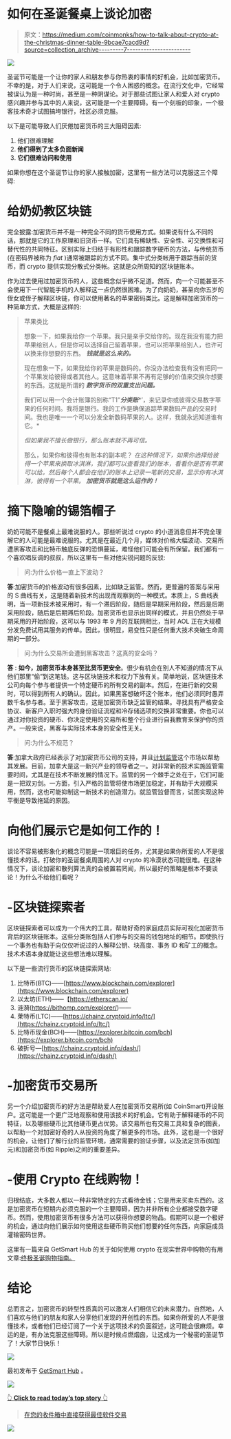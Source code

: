 # 如何在圣诞餐桌上谈论加密

> 原文：<https://medium.com/coinmonks/how-to-talk-about-crypto-at-the-christmas-dinner-table-9bcae7cacd9d?source=collection_archive---------7----------------------->

![](img/30677005ad1f823b7a3ec2e183db0da5.png)

圣诞节可能是一个让你的家人和朋友参与你热衷的事情的好机会，比如加密货币。不幸的是，对于人们来说，这可能是一个令人困惑的概念。在流行文化中，它经常被误认为是一种时尚，甚至是一种阴谋论。对于那些试图让家人和爱人对 crypto 感兴趣并参与其中的人来说，这可能是一个主要障碍。有一个刻板的印象，一个极客技术奇才试图搞垮银行，社区必须克服。

以下是可能导致人们厌倦加密货币的三大阻碍因素:

1.  他们很难理解
2.  **他们得到了太多负面新闻**
3.  **它们很难访问和使用**

如果你想在这个圣诞节让你的家人接触加密，这里有一些方法可以克服这三个障碍:

# 给奶奶教区块链

完全披露:加密货币并不是一种完全不同的货币使用方式。如果说有什么不同的话，那就是它的工作原理和旧货币一样。它们具有稀缺性、安全性、可交换性和可替代性的共同特征。区别实际上归结于有形性和跟踪数字硬币的方法，与传统货币(在密码界被称为 *fiat* )通常被跟踪的方式不同。集中式分类帐用于跟踪当前的货币，而 crypto 提供实现分散式分类帐。这就是众所周知的区块链账本。

作为过去使用过加密货币的人，这些概念似乎微不足道。然而，向一个可能甚至不会使用下一代智能手机的人解释这一点仍然很困难。为了向奶奶，甚至向你五岁的侄女或侄子解释区块链，你可以使用著名的苹果密码类比。这是解释加密货币的一种简单方式，大概是这样的:

> 苹果类比
> 
> 想象一下，如果我给你一个苹果。我只是亲手交给你的。现在我没有能力把苹果给别人，但是你可以选择自己留着苹果，也可以把苹果给别人，也许可以换来你想要的东西。 ***钱就是这么来的。***
> 
> 现在想象一下，如果我给你的苹果是数码的。你没办法检查我有没有把同一个苹果发给彼得或者其他人。这意味着苹果不再有足够的价值来交换你想要的东西。这就是所谓的 ***数字货币的双重支出问题。***
> 
> 我们可以用一个会计账簿的别称“T1”***分类账****’，来记录你或彼得交易数字苹果的任何时间。我将是银行。我的工作是确保追踪苹果数码产品的交易时间。我也是唯一一个可以分发全新数码苹果的人。这样，我就永远知道谁有它。*
> 
> *但如果我不擅长做银行，那么账本就不再可信。*
> 
> 那么，如果你和彼得也有账本的副本呢？ *在这种情况下，如果你选择给彼得一个苹果来换取冰淇淋，我们都可以查看我们的账本，看看你是否有苹果可以给。然后每个人都会在他们的账本上记录一笔新的交易，显示你有冰淇淋，彼得有一个苹果。* ***加密货币就是这么运作的！***

# 摘下隐喻的锡箔帽子

奶奶可能不是餐桌上最难说服的人。那些听说过 crypto 的小道消息但并不完全理解它的人可能是最难说服的。尤其是在最近几个月，媒体对价格大幅波动、交易所遭黑客攻击和比特币触底反弹的恐惧蔓延，难怪他们可能会有所保留。我们都有一个喜欢唱反调的叔叔，所以这里有一些对他尖锐问题的反驳:

> 问:为什么价格一直上下波动？

**答**:加密货币的价格波动有很多因素，比如缺乏监管。然而，更普遍的答案与采用的 S 曲线有关，这是随着新技术的出现而观察到的一种模式。本质上，S 曲线表明，当一项新技术被采用时，有一个滞后阶段，随后是早期采用阶段，然后是后期采用阶段，随后是后期滞后阶段。加密货币也显示出同样的模式，并且仍然处于早期采用的开始阶段，这可以与 1993 年 9 月的互联网相比，当时 AOL 正在大规模分发免费试用其服务的传单。因此，很明显，易变性只是任何重大技术突破生命周期的一部分。

> 问:为什么交易所会遭到黑客攻击？这真的安全吗？

**答** : **如今，加密货币本身甚至比货币更安全**。很少有机会在别人不知道的情况下从他们那里“偷”到这笔钱。这与区块链技术和权力下放有关。简单地说，区块链技术公司向每个参与者提供一个特定硬币的所有交易的副本。然后，在进行新的交易时，可以得到所有人的确认。因此，如果黑客想破坏这个账本，他们必须同时愚弄数千名参与者。至于黑客攻击，这是加密货币缺乏监管的结果。寻找具有严格安全协议、新客户入职时强大的身份验证流程和冷存储选项的交换非常重要。你也可以通过对你投资的硬币、你决定使用的交易所和整个行业进行自我教育来保护你的资产。一般来说，黑客与实际技术本身的安全性无关。

> 问:为什么不规范？

**答**:加拿大政府已经表示了对加密货币公司的支持，并且[计划监管](https://www.loc.gov/law/help/cryptocurrency/canada.php)这个市场以帮助其发展。目前，加拿大是这一新兴产业的领导者之一。对非常新的技术实施监管需要时间，尤其是在技术不断发展的情况下。监管的另一个棘手之处在于，它们可能是一把双刃剑。一方面，引入严格的监管将使市场更加稳定，并有助于大规模采用，然而，这也可能抑制这一新技术的创造潜力。就监管监督而言，试图实现这种平衡是导致拖延的原因。

# 向他们展示它是如何工作的！

谈论不容易被形象化的概念可能是一项艰巨的任务，尤其是如果你所爱的人不是很懂技术的话。打破你的圣诞餐桌周围的人对 crypto 的冷漠状态可能很难。在这种情况下，谈论加密和散列算法真的会被置若罔闻，所以最好的策略是根本不要谈论！为什么不给他们看呢？

# **-区块链探索者**

区块链探索者可以成为一个伟大的工具，帮助好奇的家庭成员实际可视化加密货币背后的区块链账本。这些分类账包括人们参与的交易的钱包地址的细节。即使执行一个事务也有助于向仅仅听说过的人解释公钥、块高度、事务 ID 和矿工的概念。技术术语本身就能让这些想法难以理解。

以下是一些流行货币的区块链探索网站:

1.  比特币(BTC)——[https://www.blockchain.com/explorer](https://www.blockchain.com/explorer)
2.  以太坊(ETH)——【https://etherscan.io/ 
3.  涟漪(https://bithomp.com/explorer/)——
4.  莱特币(LTC)——[https://chainz.cryptoid.info/ltc/](https://chainz.cryptoid.info/ltc/)
5.  比特币现金(BCH)——[https://explorer.bitcoin.com/bch](https://explorer.bitcoin.com/bch)
6.  破折号—[https://chainz.cryptoid.info/dash/](https://chainz.cryptoid.info/dash/)

# -加密货币交易所

另一个介绍加密货币的好方法是帮助爱人在加密货币交易所(如 CoinSmart)开设账户。这可能是一个更广泛地观察和使用该技术的好机会。它有助于解释硬币的不同特征，以及哪些硬币比其他硬币更占优势。该交易所也有交易工具和复杂的图表，以帮助一个对加密好奇的人从投资的角度了解更多的市场。此外，这也是一个很好的机会，让他们了解行业的监管环境，通常需要的验证步骤，以及法定货币(如加元)和加密货币(如 Ripple)之间的重要差异。

# -使用 Crypto 在线购物！

归根结底，大多数人都以一种非常特定的方式看待金钱；它是用来买卖东西的。这是加密货币在短期内必须克服的一个主要障碍，因为并非所有企业都接受数字硬币。然而，使用加密货币有很多方法可以获得你想要的物品。假期可以是一个极好的机会，通过向他们展示如何使用这些硬币购买他们想要的任何东西，向家庭成员灌输密码世界。

这里有一篇来自 GetSmart Hub 的关于如何使用 crypto 在现实世界中购物的有用文章:[终极圣诞购物指南。](https://getsmart.coinsmart.com/the-ultimate-guide-for-holiday-shopping-what-gifts-to-buy-for-the-crypto-anarchist/)

# 结论

总而言之，加密货币的转型性质真的可以激发人们相信它的未来潜力。自然地，人们喜欢与他们的朋友和家人分享他们发现的开创性的东西。如果你所爱的人不是很懂技术，或者他们已经订阅了一个关于这项技术的负面叙述，这可能会很麻烦。幸运的是，有办法克服这些障碍。所以是时候点燃烟囱，让这成为一个秘密的圣诞节了！大家节日快乐！

![](img/6bc21e102efcfec9a8b5ff682e326d3d.png)

最初发布于 [GetSmart Hub](https://getsmart.coinsmart.com/how-to-talk-about-crypto-at-the-christmas-dinner-table/) 。

![](img/449450761cd76f44f9ae574333f9e9af.png)

[👆 **Click to read today’s top story** 👆](http://bit.ly/2G71Sp7)

> [在您的收件箱中直接获得最佳软件交易](https://coincodecap.com/?utm_source=coinmonks)

[![](img/7c0b3dfdcbfea594cc0ae7d4f9bf6fcb.png)](https://coincodecap.com/?utm_source=coinmonks)